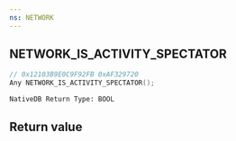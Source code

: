```yaml
---
ns: NETWORK
---
```

## NETWORK_IS_ACTIVITY_SPECTATOR

```c
// 0x12103B9E0C9F92FB 0xAF329720
Any NETWORK_IS_ACTIVITY_SPECTATOR();
```

```
NativeDB Return Type: BOOL
```

## Return value
